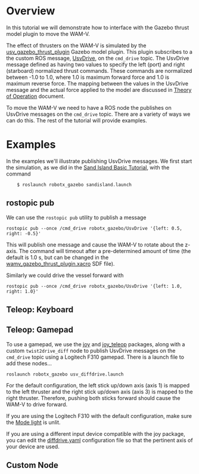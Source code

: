 # Overview #

In this tutorial we will demonstrate how to interface with the Gazebo thrust model plugin to move the WAM-V.  

The effect of thrusters on the WAM-V is simulated by the [usv_gazebo_thrust_plugin](https://bitbucket.org/osrf/vmrc/src/default/robotx_gazebo/src/usv_gazebo_thrust_plugin.cc) Gazebo model plugin.  This plugin subscribes to a the custom ROS message, [UsvDrive](https://bitbucket.org/osrf/vmrc/src/default/robotx_gazebo/msg/UsvDrive.msg), on the `cmd_drive` topic. 
 The UsvDrive message defined as having two values to specify the left (port) and right (starboard) normalized thrust commands.  These commands are normalized between -1.0 to 1.0, where 1.0 is maximum forward force and 1.0 is maximum reverse force.  The mapping between the values in the UsvDrive message and the actual force applied to the model are discussed in [Theory of Operation](https://bitbucket.org/osrf/vmrc/wiki/VMRCGazeboPlugins) document.

To move the WAM-V we need to have a ROS node the publishes on UsvDrive messages on the `cmd_drive` topic.  There are a variety of ways we can do this.  The rest of the tutorial will provide examples.

# Examples #

In the examples we'll illustrate publishing UsvDrive messages.  We first start the simulation, as we did in the [Sand Island Basic Tutorial](https://bitbucket.org/osrf/vmrc/wiki/tutorials/Sand_Island_Basic), with the command

```
    $ roslaunch robotx_gazebo sandisland.launch 
```

## rostopic pub ##

We can use the `rostopic pub` utility to publish a message 

```
rostopic pub --once /cmd_drive robotx_gazebo/UsvDrive '{left: 0.5, right: -0.5}'
```

This will publish one message and cause the WAM-V to rotate about the z-axis.  The command will timeout after a pre-determined amount of time (the default is 1.0 s, but can be changed in the [wamv_gazebo_thrust_plugin.xacro](https://bitbucket.org/osrf/vmrc/src/default/robotx_gazebo/urdf/wamv_gazebo_thrust_plugin.xacro) SDF file).

Similarly we could drive the vessel forward with 

```
rostopic pub --once /cmd_drive robotx_gazebo/UsvDrive '{left: 1.0, right: 1.0}'
```

## Teleop: Keyboard ##

## Teleop: Gamepad ##

To use a gamepad, we use the [joy](http://wiki.ros.org/joy) and [joy_teleop](http://wiki.ros.org/joy_teleop) packages, along with a custom `twist2drive_diff` node to publish UsvDrive messages on the `cmd_drive` topic using a Logitech F310 gamepad.  There is a launch file to add these nodes...

```
roslaunch robotx_gazebo usv_diffdrive.launch
```

For the default configuration, the left stick up/down axis (axis 1) is mapped to the left thruster and the right stick up/down axis (axis 3) is mapped to the right thruster.  Therefore, pushing both sticks forward should cause the WAM-V to drive forward. 

If you are using the Logitech F310 with the default configuration, make sure the [Mode light](http://support.logitech.com/en_my/article/21691?product=a0qi00000069ueWAAQ) is unlit.

If you are using a different input device compatible with the joy package, you can edit the [diffdrive.yaml](https://bitbucket.org/osrf/vmrc/src/default/robotx_gazebo/config/diffdrive.yaml) configuration file so that the pertinent axis of your device are used.



## Custom Node ##